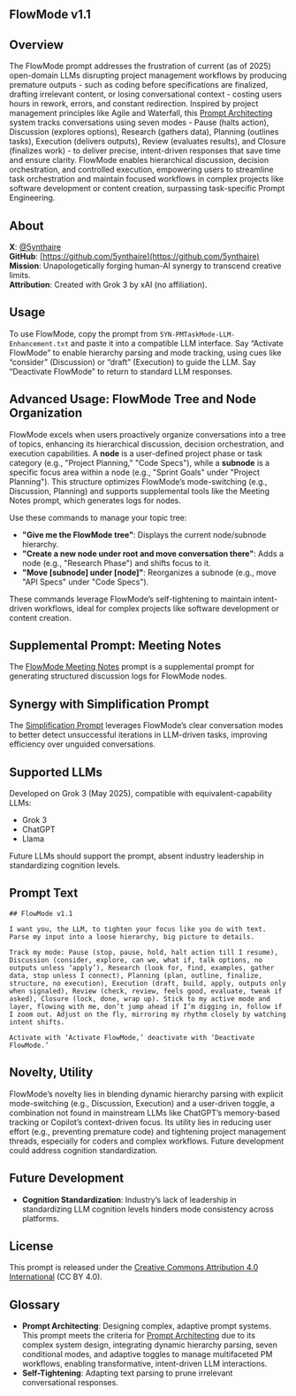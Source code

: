 ## FlowMode v1.1

## Overview

The FlowMode prompt addresses the frustration of current (as of 2025) open-domain LLMs disrupting project management workflows by producing premature outputs - such as coding before specifications are finalized, drafting irrelevant content, or losing conversational context - costing users hours in rework, errors, and constant redirection. Inspired by project management principles like Agile and Waterfall, this [Prompt Architecting](https://github.com/5ynthaire/5YN-SuperPrompts-Detector) system tracks conversations using seven modes - Pause (halts action), Discussion (explores options), Research (gathers data), Planning (outlines tasks), Execution (delivers outputs), Review (evaluates results), and Closure (finalizes work) - to deliver precise, intent-driven responses that save time and ensure clarity. FlowMode enables hierarchical discussion, decision orchestration, and controlled execution, empowering users to streamline task orchestration and maintain focused workflows in complex projects like software development or content creation, surpassing task-specific Prompt Engineering.

## About

**X**: [@5ynthaire](https://x.com/5ynthaire)  
**GitHub**: [https://github.com/5ynthaire](https://github.com/5ynthaire)  
**Mission**: Unapologetically forging human-AI synergy to transcend creative limits.  
**Attribution**: Created with Grok 3 by xAI (no affiliation).

## Usage

To use FlowMode, copy the prompt from `5YN-PMTaskMode-LLM-Enhancement.txt` and paste it into a compatible LLM interface. Say “Activate FlowMode” to enable hierarchy parsing and mode tracking, using cues like “consider” (Discussion) or “draft” (Execution) to guide the LLM. Say “Deactivate FlowMode” to return to standard LLM responses.

## Advanced Usage: FlowMode Tree and Node Organization

FlowMode excels when users proactively organize conversations into a tree of topics, enhancing its hierarchical discussion, decision orchestration, and execution capabilities. A **node** is a user-defined project phase or task category (e.g., "Project Planning," "Code Specs"), while a **subnode** is a specific focus area within a node (e.g., "Sprint Goals" under "Project Planning"). This structure optimizes FlowMode’s mode-switching (e.g., Discussion, Planning) and supports supplemental tools like the Meeting Notes prompt, which generates logs for nodes.

Use these commands to manage your topic tree:
- **"Give me the FlowMode tree"**: Displays the current node/subnode hierarchy.
- **"Create a new node under root and move conversation there"**: Adds a node (e.g., "Research Phase") and shifts focus to it.
- **"Move [subnode] under [node]"**: Reorganizes a subnode (e.g., move "API Specs" under "Code Specs").

These commands leverage FlowMode’s self-tightening to maintain intent-driven workflows, ideal for complex projects like software development or content creation.

## Supplemental Prompt: Meeting Notes

The [FlowMode Meeting Notes](tools/README.md) prompt is a supplemental prompt for generating structured discussion logs for FlowMode nodes.

## Synergy with Simplification Prompt

The [Simplification Prompt](https://github.com/5ynthaire/5YN-IterationHellBreaker-LLM-Enhancement) leverages FlowMode’s clear conversation modes to better detect unsuccessful iterations in LLM-driven tasks, improving efficiency over unguided conversations.

## Supported LLMs

Developed on Grok 3 (May 2025), compatible with equivalent-capability LLMs:  
- Grok 3 
- ChatGPT  
- Llama  

Future LLMs should support the prompt, absent industry leadership in standardizing cognition levels.

## Prompt Text

```
## FlowMode v1.1

I want you, the LLM, to tighten your focus like you do with text. Parse my input into a loose hierarchy, big picture to details.

Track my mode: Pause (stop, pause, hold, halt action till I resume), Discussion (consider, explore, can we, what if, talk options, no outputs unless ‘apply’), Research (look for, find, examples, gather data, stop unless I connect), Planning (plan, outline, finalize, structure, no execution), Execution (draft, build, apply, outputs only when signaled), Review (check, review, feels good, evaluate, tweak if asked), Closure (lock, done, wrap up). Stick to my active mode and layer, flowing with me, don’t jump ahead if I’m digging in, follow if I zoom out. Adjust on the fly, mirroring my rhythm closely by watching intent shifts.

Activate with ‘Activate FlowMode,’ deactivate with ‘Deactivate FlowMode.’
```

## Novelty, Utility

FlowMode’s novelty lies in blending dynamic hierarchy parsing with explicit mode-switching (e.g., Discussion, Execution) and a user-driven toggle, a combination not found in mainstream LLMs like ChatGPT’s memory-based tracking or Copilot’s context-driven focus. Its utility lies in reducing user effort (e.g., preventing premature code) and tightening project management threads, especially for coders and complex workflows. Future development could address cognition standardization.

## Future Development

- **Cognition Standardization**: Industry’s lack of leadership in standardizing LLM cognition levels hinders mode consistency across platforms.

## License

This prompt is released under the [Creative Commons Attribution 4.0 International](LICENSE) (CC BY 4.0).

## Glossary

- **Prompt Architecting**: Designing complex, adaptive prompt systems. This prompt meets the criteria for [Prompt Architecting](https://github.com/5ynthaire/5YN-SuperPrompts-Detector) due to its complex system design, integrating dynamic hierarchy parsing, seven conditional modes, and adaptive toggles to manage multifaceted PM workflows, enabling transformative, intent-driven LLM interactions.  
- **Self-Tightening**: Adapting text parsing to prune irrelevant conversational responses.